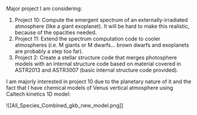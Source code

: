Major project I am considering: 

1) Project 10: Compute the emergent spectrum of an externally-irradiated atmosphere (like a giant exoplanet). It will be hard to make this realistic, because of the opacities needed.
2) Project 11: Extend the spectrum computation code to cooler atmospheres (i.e. M giants or M dwarfs... brown dwarfs and exoplanets are probably a step too far).
3) Project 2: Create a stellar structure code that merges photosphere models with an internal structure code based on material covered in ASTR2013 and ASTR3007 (basic internal structure code provided).

I am majorly interested in project 10 due to the planetary nature of it and the fact that I have chemical models of Venus vertical atmosphere using Caltech kinetics 1D model:

![[All_Species_Combined_gkb_new_model.png]]


